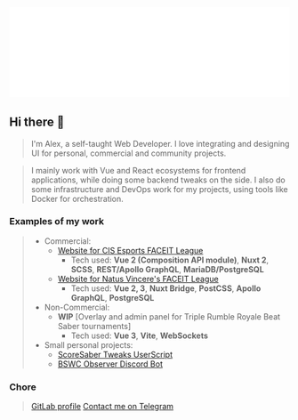 ![Metrics](/github-metrics.svg)

## Hi there 👋
> I'm Alex, a self-taught Web Developer. I love integrating and designing UI for personal, commercial and community projects.

> I mainly work with Vue and React ecosystems for frontend applications, while doing some backend tweaks on the side. I also do some infrastructure and DevOps work for my projects, using tools like Docker for orchestration.

### Examples of my work
> - Commercial:
>   - [Website for CIS Esports FACEIT League](https://cisesports.com)
>       - Tech used: **Vue 2 (Composition API module)**, **Nuxt 2**, **SCSS**, **REST/Apollo GraphQL**, **MariaDB/PostgreSQL**
>   - [Website for Natus Vincere's FACEIT League](https://hub.navi.gg)
>       - Tech used: **Vue 2, 3**, **Nuxt Bridge**, **PostCSS**, **Apollo GraphQL**, **PostgreSQL**
> - Non-Commercial:
>   - **WIP** [Overlay and admin panel for Triple Rumble Royale Beat Saber tournaments]
>       - Tech used: **Vue 3**, **Vite**, **WebSockets**
> - Small personal projects: 
>   - [ScoreSaber Tweaks UserScript](https://gitlab.com/flameflick/scoresaber-tweaks)
>   - [BSWC Observer Discord Bot](https://gitlab.com/flameflick/bswc-observer)

### Chore
> [GitLab profile](https://gitlab.com/flameflick)
> [Contact me on Telegram](https://t.me/flameflick)